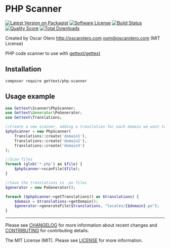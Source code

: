 # PHP Scanner

[![Latest Version on Packagist][ico-version]][link-packagist]
[![Software License][ico-license]](LICENSE)
[![Build Status][ico-travis]][link-travis]
[![Quality Score][ico-scrutinizer]][link-scrutinizer]
[![Total Downloads][ico-downloads]][link-downloads]

Created by Oscar Otero <http://oscarotero.com> <oom@oscarotero.com> (MIT License)

PHP code scanner to use with [gettext/gettext](https://github.com/php-gettext/Gettext)

## Installation

```
composer require gettext/php-scanner
```

## Usage example

```php
use Gettext\Scanner\PhpScanner;
use Gettext\Generator\PoGenerator;
use Gettext\Translations;

//Create a new scanner, adding a translation for each domain we want to get:
$phpScanner = new PhpScanner(
    Translations::create('domain1'),
    Translations::create('domain2'),
    Translations::create('domain3')
);

//Scan files
foreach (glob('*.php') as $file) {
    $phpScanner->scanFile($file);
}

//Save the translations in .po files
$generator = new PoGenerator();

foreach ($phpScanner->getTranslations() as $translations) {
    $domain = $translations->getDomain();
    $generator->generateFile($translations, "locales/{$domain}.po");
}
```

---

Please see [CHANGELOG](CHANGELOG.md) for more information about recent changes and [CONTRIBUTING](CONTRIBUTING.md) for contributing details.

The MIT License (MIT). Please see [LICENSE](LICENSE) for more information.

[ico-version]: https://img.shields.io/packagist/v/gettext/php-scanner.svg?style=flat-square
[ico-license]: https://img.shields.io/badge/license-MIT-brightgreen.svg?style=flat-square
[ico-travis]: https://img.shields.io/travis/php-gettext/PHP-Scanner/master.svg?style=flat-square
[ico-scrutinizer]: https://img.shields.io/scrutinizer/g/php-gettext/PHP-Scanner.svg?style=flat-square
[ico-downloads]: https://img.shields.io/packagist/dt/gettext/php-scanner.svg?style=flat-square

[link-packagist]: https://packagist.org/packages/gettext/php-scanner
[link-travis]: https://travis-ci.org/php-gettext/PHP-Scanner
[link-scrutinizer]: https://scrutinizer-ci.com/g/php-gettext/PHP-Scanner
[link-downloads]: https://packagist.org/packages/gettext/php-scanner
